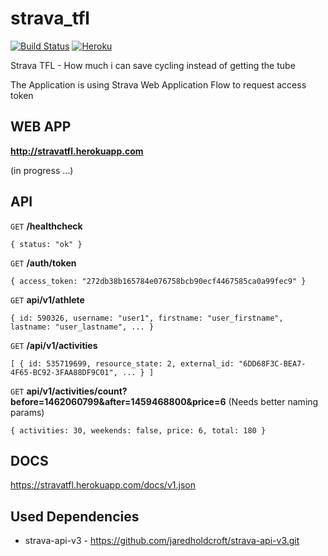 # strava_tfl
[![Build Status](https://travis-ci.org/tiagolnobre/strava_tfl.svg?branch=master)](https://travis-ci.org/tiagolnobre/strava_tfl) [![Heroku](https://heroku-badge.herokuapp.com/?app=stravatfl&root=healthcheck)](https://stravatfl.herokuapp.com)

Strava TFL - How much i can save cycling instead of getting the tube

The Application is using Strava Web Application Flow to request access token

## WEB APP

**http://stravatfl.herokuapp.com**

(in progress ...)  

## API

`GET` **/healthcheck** 
  
  `{ status: "ok" }`

`GET` **/auth/token** 
  
  `{ access_token: "272db38b165784e076758bcb90ecf4467585ca0a99fec9" }`

`GET` **api/v1/athlete**

  `{ id: 590326, username: "user1", firstname: "user_firstname", lastname: "user_lastname", ... }`

`GET` **/api/v1/activities**

  `[ { id: 535719699, resource_state: 2, external_id: "6DD68F3C-BEA7-4F65-BC92-3FAA88DF9C01", ... } ]`

`GET` **api/v1/activities/count?before=1462060799&after=1459468800&price=6**  (Needs better naming params)
 
 `{ activities: 30, weekends: false, price: 6, total: 180 }`

## DOCS

https://stravatfl.herokuapp.com/docs/v1.json

## Used Dependencies
- strava-api-v3 - https://github.com/jaredholdcroft/strava-api-v3.git
